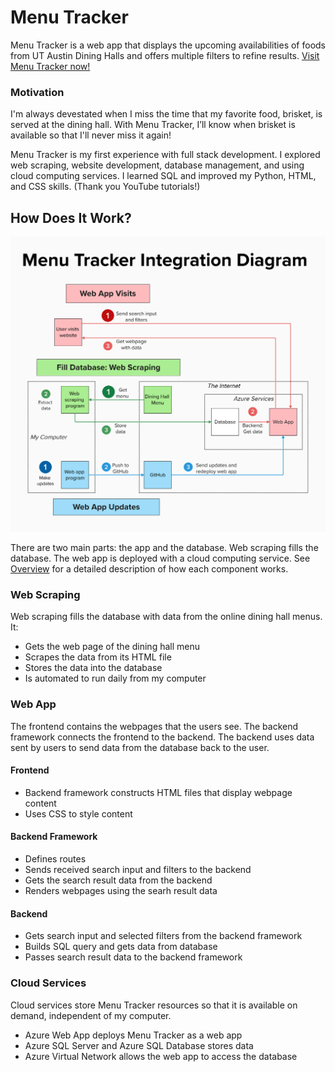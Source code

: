 # Menu Tracker

Menu Tracker is a web app that displays the upcoming availabilities of foods from UT Austin Dining Halls and offers multiple filters to refine results. [Visit Menu Tracker now!](https://menu-tracker-btbwf7bufydxbuds.canadacentral-01.azurewebsites.net/) 

### Motivation
I'm always devestated when I miss the time that my favorite food, brisket, is served at the dining hall. With Menu Tracker, I’ll know when brisket is available so that I'll never miss it again! 

Menu Tracker is my first experience with full stack development. I explored web scraping, website development, database management, and using cloud computing services. I learned SQL and improved my Python, HTML, and CSS skills. (Thank you YouTube tutorials!)


## How Does It Work?
![Menu Tracker Integration Diagram](./static/Integration_Diagram.png)

There are two main parts: the app and the database. Web scraping fills the database. The web app is deployed with a cloud computing service. See [Overview](./OVERVIEW.md) for a detailed description of how each component works.

### Web Scraping
Web scraping fills the database with data from the online dining hall menus. It:
* Gets the web page of the dining hall menu
* Scrapes the data from its HTML file
* Stores the data into the database
* Is automated to run daily from my computer

### Web App
The frontend contains the webpages that the users see. The backend framework connects the frontend to the backend. The backend uses data sent by users to send data from the database back to the user.
#### Frontend
* Backend framework constructs HTML files that display webpage content
* Uses CSS to style content
#### Backend Framework
* Defines routes
* Sends received search input and filters to the backend
* Gets the search result data from the backend
* Renders webpages using the searh result data
#### Backend
* Gets search input and selected filters from the backend framework
* Builds SQL query and gets data from database
* Passes search result data to the backend framework


### Cloud Services
Cloud services store Menu Tracker resources so that it is available on demand, independent of my computer.
* Azure Web App deploys Menu Tracker as a web app
* Azure SQL Server and Azure SQL Database stores data 
* Azure Virtual Network allows the web app to access the database